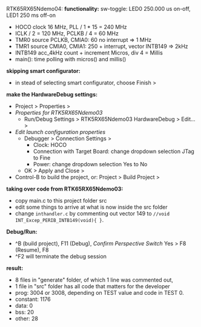RTK65RX65Ndemo04:
**functionality:** sw-toggle: LED0 250.000 us on-off, LED1 250 ms off-on
- HOCO clock 16 MHz, PLL / 1 * 15 = 240 MHz
- ICLK / 2 = 120 MHz, PCLKB / 4 = 60 MHz
- TMR0 source PCLKB, CMIA0: 60 no interrupt => 1 MHz
- TMR1 source CMIA0, CMIA1: 250 + interrupt, vector INTB149 => 2kHz
- INTB149 acc_4kHz count + increment Micros, div 4 = Millis 
- main(): time polling with micros() and millis()

**skipping smart configurator:**
- in stead of selecting smart configurator, choose Finish >

**make the HardwareDebug settings:**
- Project > Properties >
- _Properties for RTK5RX65Ndemo03_
  - Run/Debug Settings > RTK5RX65Ndemo03 HardwareDebug > Edit... >
- _Edit launch configuration properties_
  - Debugger > Connection Settings >
    - Clock: HOCO
    - Connection with Target Board: change dropdown selection JTag to Fine
    - Power: change dropdown selection Yes to No
  - OK > Apply and Close >
- Control-B to build the project, or: Project > Build Project >

**taking over code from RTK65RX65Ndemo03:**
- copy main.c to this project folder src
- edit some things to arrive at what is now inside the src folder
- change `inthandler.c` by commenting out vector 149 to
  `//void INT_Excep_PERIB_INTB149(void){ }`.

**Debug/Run:**
- ^B (build project), F11 (Debug), _Confirm Perspective Switch_ Yes >
  F8 (Resume), F8  
- ^F2 will terminate the debug session

**result:**
 - 8 files in "generate" folder, of which 1 line was commented out,
 - 1 file in "src" folder has all code that matters for the developer
 - prog: 3004 or 3008, depending on TEST value and code in TEST 0.
 - constant: 1176
 - data: 0
 - bss: 20
 - other: 28
